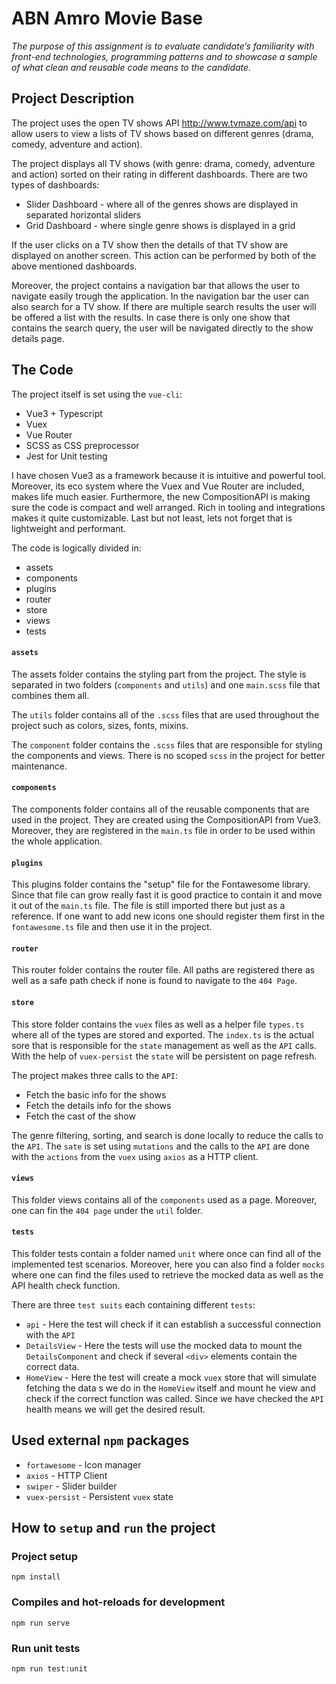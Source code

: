 # ABN Amro Movie Base

_The purpose of this assignment is to evaluate candidate’s familiarity with front-end technologies, programming patterns and to showcase a sample of what clean and reusable code means to the candidate._

## Project Description

The project uses the open TV shows API http://www.tvmaze.com/api to allow users to view a lists of TV shows based on different genres (drama, comedy, adventure and action).

The project displays all TV shows (with genre: drama, comedy, adventure and action) sorted on their rating in different dashboards. There are two types of dashboards:

- Slider Dashboard - where all of the genres shows are displayed in separated horizontal sliders
- Grid Dashboard - where single genre shows is displayed in a grid

If the user clicks on a TV show then the details of that TV show are displayed on another screen. This action can be performed by both of the above mentioned dashboards.

Moreover, the project contains a navigation bar that allows the user to navigate easily trough the application. In the navigation bar the user can also search for a TV show. If there are multiple search results the user will be offered a list with the results. In case there is only one show that contains the search query, the user will be navigated directly to the show details page.

## The Code

The project itself is set using the `vue-cli`:

- Vue3 + Typescript
- Vuex
- Vue Router
- SCSS as CSS preprocessor
- Jest for Unit testing

I have chosen Vue3 as a framework because it is intuitive and powerful tool. Moreover, its eco system where the Vuex and Vue Router are included, makes life much easier. Furthermore, the new CompositionAPI is making sure the code is compact and well arranged. Rich in tooling and integrations makes it quite customizable. Last but not least, lets not forget that is lightweight and performant.

The code is logically divided in:

- assets
- components
- plugins
- router
- store
- views
- tests

#### `assets`

The assets folder contains the styling part from the project. The style is separated in two folders (`components` and `utils`) and one `main.scss` file that combines them all.

The `utils` folder contains all of the `.scss` files that are used throughout the project such as colors, sizes, fonts, mixins.

The `component` folder contains the `.scss` files that are responsible for styling the components and views. There is no scoped `scss` in the project for better maintenance.

#### `components`

The components folder contains all of the reusable components that are used in the project. They are created using the CompositionAPI from Vue3. Moreover, they are registered in the `main.ts` file in order to be used within the whole application.

#### `plugins`

This plugins folder contains the "setup" file for the Fontawesome library. Since that file can grow really fast it is good practice to contain it and move it out of the `main.ts` file. The file is still imported there but just as a reference. If one want to add new icons one should register them first in the `fontawesome.ts` file and then use it in the project.

#### `router`

This router folder contains the router file. All paths are registered there as well as a safe path check if none is found to navigate to the `404 Page`.

#### `store`

This store folder contains the `vuex` files as well as a helper file `types.ts` where all of the types are stored and exported. The `index.ts` is the actual sore that is responsible for the `state` management as well as the `API` calls. With the help of `vuex-persist` the `state` will be persistent on page refresh.

The project makes three calls to the `API`:

- Fetch the basic info for the shows
- Fetch the details info for the shows
- Fetch the cast of the show

The genre filtering, sorting, and search is done locally to reduce the calls to the `API`. The `sate` is set using `mutations` and the calls to the `API` are done with the `actions` from the `vuex` using `axios` as a HTTP client.

#### `views`

This folder views contains all of the `components` used as a page. Moreover, one can fin the `404 page` under the `util` folder.

#### `tests`

This folder tests contain a folder named `unit` where once can find all of the implemented test scenarios. Moreover, here you can also find a folder `mocks` where one can find the files used to retrieve the mocked data as well as the API health check function.

There are three `test suits` each containing different `tests`:

- `api` - Here the test will check if it can establish a successful connection with the `API`
- `DetailsView` - Here the tests will use the mocked data to mount the `DetailsComponent` and check if several `<div>` elements contain the correct data.
- `HomeView` - Here the test will create a mock `vuex` store that will simulate fetching the data s we do in the `HomeView` itself and mount he view and check if the correct function was called. Since we have checked the `API` health means we will get the desired result.

## Used external `npm` packages

- `fortawesome` - Icon manager
- `axios` - HTTP Client
- `swiper` - Slider builder
- `vuex-persist` - Persistent `vuex` state

## How to `setup` and `run` the project

### Project setup

```
npm install
```

### Compiles and hot-reloads for development

```
npm run serve
```

### Run unit tests

```
npm run test:unit
```
